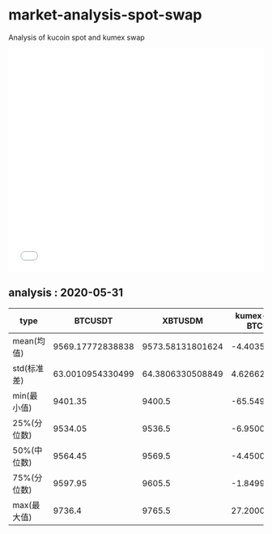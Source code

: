 # market-analysis-spot-swap
Analysis of kucoin spot and kumex swap 

<iframe width="100%" height="440" src="./data.html" frameborder="no" border="0" scrolling="no"></iframe>

## analysis : 2020-05-31

type | BTCUSDT | XBTUSDM | kumex-XBTUSDM-BTCUSDT_arb
---|---|---|---
mean(均值) | 9569.17772838838 | 9573.58131801624 | -4.4035896295486
std(标准差) | 63.0010954330499 | 64.3806330508849 | 4.62662216921429
min(最小值) | 9401.35 | 9400.5 | -65.5499999999993
25%(分位数) | 9534.05 | 9536.5 | -6.95000000000073
50%(中位数) | 9564.45 | 9569.5 | -4.45000000000073
75%(分位数) | 9597.95 | 9605.5 | -1.84999999999854
max(最大值) | 9736.4 | 9765.5 | 27.2000000000007
